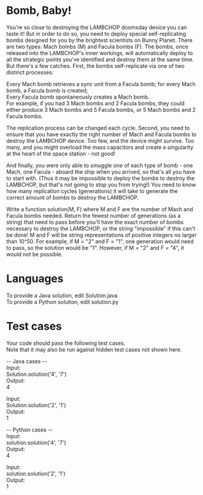 Bomb, Baby!
===========

You're so close to destroying the LAMBCHOP doomsday device you can taste it! But in order to do so, you need to deploy special self-replicating bombs designed for you by the brightest scientists on Bunny Planet. There are two types: Mach bombs (M) and Facula bombs (F). The bombs, once released into the LAMBCHOP's inner workings, will automatically deploy to all the strategic points you've identified and destroy them at the same time. But there's a few catches. First, the bombs self-replicate via one of two distinct processes: 

Every Mach bomb retrieves a sync unit from a Facula bomb; for every Mach bomb, a Facula bomb is created;  
Every Facula bomb spontaneously creates a Mach bomb.  
For example, if you had 3 Mach bombs and 2 Facula bombs, they could either produce 3 Mach bombs and 5 Facula bombs, or 5 Mach bombs and 2 Facula bombs. 

The replication process can be changed each cycle. Second, you need to ensure that you have exactly the right number of Mach and Facula bombs to destroy the LAMBCHOP device. Too few, and the device might survive. Too many, and you might overload the mass capacitors and create a singularity at the heart of the space station - not good!  

And finally, you were only able to smuggle one of each type of bomb - one Mach, one Facula - aboard the ship when you arrived, so that's all you have to start with. (Thus it may be impossible to deploy the bombs to destroy the LAMBCHOP, but that's not going to stop you from trying!) You need to know how many replication cycles (generations) it will take to generate the correct amount of bombs to destroy the LAMBCHOP.  

Write a function solution(M, F) where M and F are the number of Mach and Facula bombs needed. Return the fewest number of generations (as a string) that need to pass before you'll have the exact number of bombs necessary to destroy the LAMBCHOP, or the string "impossible" if this can't be done! M and F will be string representations of positive integers no larger than 10^50. For example, if M = "2" and F = "1", one generation would need to pass, so the solution would be "1". However, if M = "2" and F = "4", it would not be possible.

Languages
=========
To provide a Java solution, edit Solution.java  
To provide a Python solution, edit solution.py

Test cases
==========
Your code should pass the following test cases.  
Note that it may also be run against hidden test cases not shown here.

-- Java cases --  
Input:  
Solution.solution('4', '7')  
Output:  
4
  
Input:  
Solution.solution('2', '1')  
Output:  
1  

-- Python cases --  
Input:  
solution.solution('4', '7')  
Output:  
4
  
Input:  
solution.solution('2', '1')  
Output:  
1
